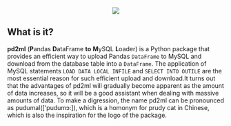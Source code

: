 <div align="center">
 <div>
   <img src="https://user-images.githubusercontent.com/32212649/88253383-5510de00-cce4-11ea-8773-467c51b6c0bf.png">
  </div>
</div>

## What is it?

**pd2ml** (**P**andas **D**ataFrame **to** **M**ySQL **L**oader) is a Python package that provides an efficient way to upload Pandas `DataFrame` to MySQL and download from the database table into a `DataFrame`. The application of MySQL statements `LOAD DATA LOCAL INFILE` and `SELECT INTO OUTILE` are the most essential reason for such efficient upload and download.It turns out that the advantages of pd2ml will gradually become apparent as the amount of data increases, so it will be a good assistant when dealing with massive amounts of data.
To make a digression, the name pd2ml can be pronounced as pudumal(['pudumɔ:]), which is a homonym for prudy cat in Chinese, which is also the inspiration for the logo of the package.
